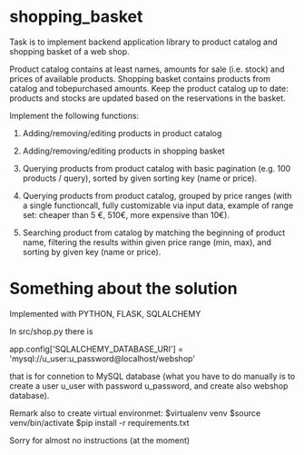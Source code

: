 # shopping_basket
Task is to implement backend application library to product catalog and shopping basket of a web shop.

Product catalog contains at least names, amounts for sale (i.e. stock) and prices of available products.
Shopping basket contains products from catalog and to­be­purchased amounts.
Keep the product catalog up to date: products and stocks are updated based on the reservations in the basket.

Implement the following functions:

1. Adding/removing/editing products in product catalog

2. Adding/removing/editing products in shopping basket

3. Querying products from product catalog with basic pagination (e.g. 100 products / query), sorted by given sorting key (name or price).

4. Querying products from product catalog, grouped by price ranges (with a single functioncall,
   fully customizable via input data, example of range set: cheaper than 5 €, 5­10€,
   more expensive than 10€).

5. Searching product from catalog by matching the beginning of product name,
   filtering the results within given price range (min, max), and sorting by given key (name or price).

# Something about the solution

Implemented with PYTHON, FLASK, SQLALCHEMY

In src/shop.py there is

app.config['SQLALCHEMY_DATABASE_URI'] = 'mysql://u_user:u_password@localhost/webshop'

that is for connetion to MySQL database (what you have to do manually is to create a user u_user with password u_password, and create also webshop database).

Remark also to create virtual environmet:
$virtualenv venv
$source venv/bin/activate
$pip install -r requirements.txt

Sorry for almost no instructions (at the moment)
